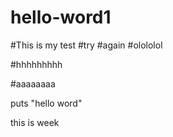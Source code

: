 # hello-word1
#This is my test
#try
#again
#olololol


#hhhhhhhhh



#aaaaaaaa


puts "hello word"


this is week
